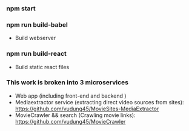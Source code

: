 
### npm start

### npm run build-babel
  
- Build webserver

### npm run build-react

- Build static react files

### This work is broken into 3 microservices

- Web app (including front-end and backend )
- Mediaextractor service (extracting direct video sources from sites): https://github.com/vudung45/MovieSites-MediaExtractor
- MovieCrawler && search (Crawling movie links): https://github.com/vudung45/MovieCrawler